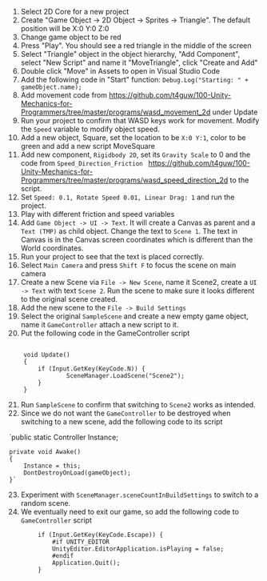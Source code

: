1. Select 2D Core for a new project
2. Create "Game Object -> 2D Object -> Sprites -> Triangle". The default position will be X:0 Y:0 Z:0
3. Change game object to be red
4. Press "Play". You should see a red triangle in the middle of the screen
5. Select "Triangle" object in the object hierarchy, "Add Component", select "New Script" and name it "MoveTriangle", click "Create and Add"
6. Double click "Move" in Assets to open in Visual Studio Code
7. Add the following code in "Start" function: `Debug.Log("Starting: " + gameObject.name);`
8. Add movement code from <https://github.com/t4guw/100-Unity-Mechanics-for-Programmers/tree/master/programs/wasd_movement_2d> under Update
9. Run your project to confirm that WASD keys work for movement. Modify the `Speed` variable to modify object speed.
10. Add a new object, Square, set the location to be `X:0 Y:1`, color to be green and add a new script MoveSquare
11. Add new component, `Rigidbody 2D`, set its `Gravity Scale` to 0 and the code from `Speed_Direction_Friction ` <https://github.com/t4guw/100-Unity-Mechanics-for-Programmers/tree/master/programs/wasd_speed_direction_2d> to the script.
12. Set `Speed: 0.1, Rotate Speed 0.01, Linear Drag: 1` and run the project.
13. Play with different friction and speed variables
14. Add `Game Object -> UI -> Text`. It will create a Canvas as parent and a `Text (TMP)` as child object. Change the text to `Scene 1`. The text in Canvas is in the Canvas screen coordinates which is different than the World coordinates.
15. Run your project to see that the text is placed correctly.
16. Select `Main Camera` and press `Shift F` to focus the scene on main camera
17. Create a new Scene via `File -> New Scene`, name it Scene2, create a `UI -> Text` with text `Scene 2`. Run the scene to make sure it looks different to the original scene created.
18. Add the new scene to the `File -> Build Settings`
19. Select the original `SampleScene` and create a new empty game object, name it `GameController` attach a new script to it.
20. Put the following code in the GameController script

```using UnityEngine.SceneManagement;

    void Update()
    {
        if (Input.GetKey(KeyCode.N)) {
                SceneManager.LoadScene("Scene2");
        }
    }
```

21. Run `SampleScene` to confirm that switching to `Scene2` works as intended.
22. Since we do not want the `GameController` to be destroyed when switching to a new scene, add the following code to its script 

`public static Controller Instance;

    private void Awake()
    {
        Instance = this;
        DontDestroyOnLoad(gameObject);
    }`

23. Experiment with `SceneManager.sceneCountInBuildSettings` to switch to a random scene.
24. We eventually need to exit our game, so add the following code to `GameController` script

```
        if (Input.GetKey(KeyCode.Escape)) {
            #if UNITY_EDITOR
            UnityEditor.EditorApplication.isPlaying = false;
            #endif
            Application.Quit();
        }
```
